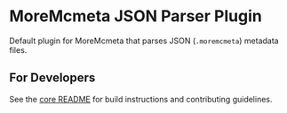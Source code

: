 # MoreMcmeta JSON Parser Plugin
Default plugin for MoreMcmeta that parses JSON (`.moremcmeta`) metadata files.

## For Developers
See the [core README](https://github.com/MoreMcmeta/core) for build instructions and contributing guidelines.